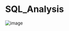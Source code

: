 # SQL_Analysis

![image](https://github.com/OmobaCoder/SQL_Analysis/assets/107421646/f2c0ed99-0e52-46d2-9d92-9ddf9274a8f8)


